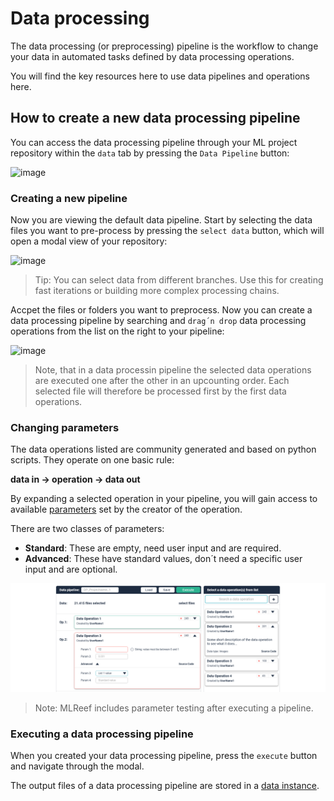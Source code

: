 # Data processing

The data processing (or preprocessing) pipeline is the workflow to change your data in automated tasks defined by data processing operations. 

You will find the key resources here to use data pipelines and operations here. 


## How to create a new data processing pipeline

You can access the data processing pipeline through your ML project repository within the `data` tab by pressing the `Data Pipeline` button: 

![image](\Data_Rep_Overview_A.png)

### Creating a new pipeline

Now you are viewing the default data pipeline. Start by selecting the data files you want to pre-process by pressing the `select data` button, which will open a modal view of your repository: 

![image](/Select_Data_PPL.png)

> Tip: You can select data from different branches. Use this for creating fast iterations or building more complex processing chains. 

Accpet the files or folders you want to preprocess. Now you can create a data processing pipeline by searching and `drag´n drop` data processing operations from the list on the right to your pipeline: 

![image](/Data_Proc_Pipeline_A.png)

> Note, that in a data processin pipeline the selected data operations are executed one after the other in an upcounting order. Each selected file will therefore be processed first by the first data operations.

### Changing parameters

The data operations listed are community generated and based on python scripts. They operate on one basic rule: 

**data in -> operation -> data out**

By expanding a selected operation in your pipeline, you will gain access to available [parameters](parameters.md) set by the creator of the operation.

There are two classes of parameters: 

* **Standard**: These are empty, need user input and are required.
* **Advanced**: These have standard values, don´t need a specific user input and are optional.

![image](Data_Proc_Pipeline_B.png)

> Note: MLReef includes parameter testing after executing a pipeline.

### Executing a data processing pipeline

When you created your data processing pipeline, press the `execute` button and navigate through the modal. 

The output files of a data processing pipeline are stored in a [data instance](../data_instance.md). 

